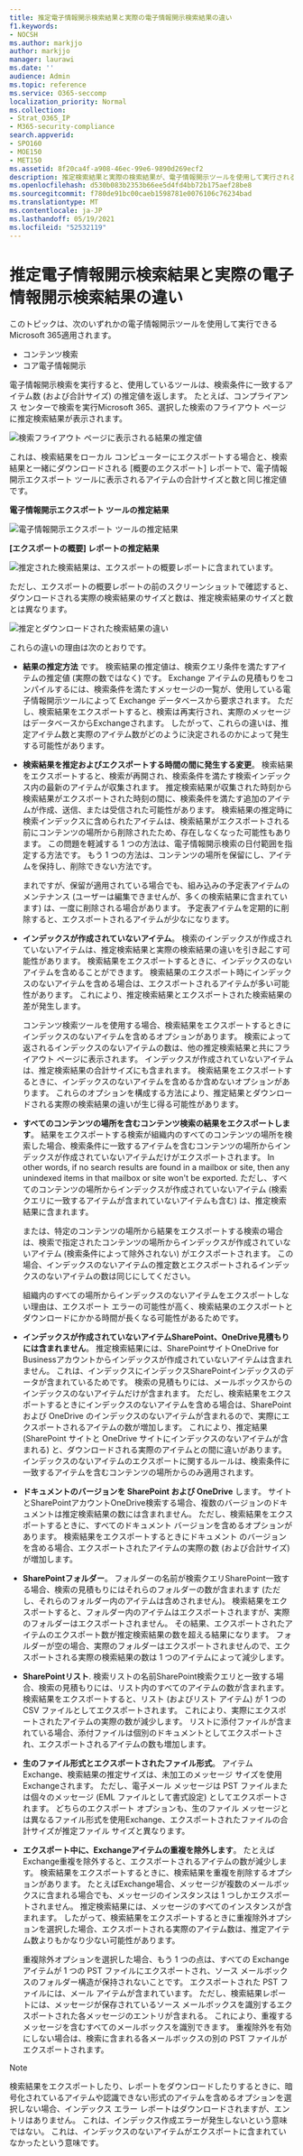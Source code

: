 ```yaml
---
title: 推定電子情報開示検索結果と実際の電子情報開示検索結果の違い
f1.keywords:
- NOCSH
ms.author: markjjo
author: markjjo
manager: laurawi
ms.date: ''
audience: Admin
ms.topic: reference
ms.service: O365-seccomp
localization_priority: Normal
ms.collection:
- Strat_O365_IP
- M365-security-compliance
search.appverid:
- SPO160
- MOE150
- MET150
ms.assetid: 8f20ca4f-a908-46ec-99e6-9890d269ecf2
description: 推定検索結果と実際の検索結果が、電子情報開示ツールを使用して実行される検索で異なる理由をOffice 365。
ms.openlocfilehash: d530b083b2353b66ee5d4fd4bb72b175aef28be8
ms.sourcegitcommit: f780de91bc00caeb1598781e0076106c76234bad
ms.translationtype: MT
ms.contentlocale: ja-JP
ms.lasthandoff: 05/19/2021
ms.locfileid: "52532119"
---
```

# <a name="differences-between-estimated-and-actual-ediscovery-search-results"></a>推定電子情報開示検索結果と実際の電子情報開示検索結果の違い

このトピックは、次のいずれかの電子情報開示ツールを使用して実行できるMicrosoft 365適用されます。 

- コンテンツ検索
- コア電子情報開示

電子情報開示検索を実行すると、使用しているツールは、検索条件に一致するアイテム数 (および合計サイズ) の推定値を返します。 たとえば、コンプライアンス センターで検索を実行Microsoft 365、選択した検索のフライアウト ページに推定検索結果が表示されます。
  
![検索フライアウト ページに表示される結果の推定値](../media/EstimatedSearchResults1.png)
  
これは、検索結果をローカル コンピューターにエクスポートする場合と、検索結果と一緒にダウンロードされる [概要のエクスポート] レポートで、電子情報開示エクスポート ツールに表示されるアイテムの合計サイズと数と同じ推定値です。
  
**電子情報開示エクスポート ツールの推定結果**

![電子情報開示エクスポート ツールの推定結果](../media/d34312a5-0ee6-49aa-9460-7ea0015a6e66.png)
  
**[エクスポートの概要] レポートの推定結果**

![推定された検索結果は、エクスポートの概要レポートに含まれています。](../media/44b579da-86c2-4f33-81b5-84d604003eda.png)
  
ただし、エクスポートの概要レポートの前のスクリーンショットで確認すると、ダウンロードされる実際の検索結果のサイズと数は、推定検索結果のサイズと数とは異なります。
  
![推定とダウンロードされた検索結果の違い](../media/84aef318-230f-430d-9d9e-02f21342d364.png)
  
これらの違いの理由は次のとおりです。
  
- **結果の推定方法** です。 検索結果の推定値は、検索クエリ条件を満たすアイテムの推定値 (実際の数ではなく) です。 Exchange アイテムの見積もりをコンパイルするには、検索条件を満たすメッセージの一覧が、使用している電子情報開示ツールによって Exchange データベースから要求されます。 ただし、検索結果をエクスポートすると、検索は再実行され、実際のメッセージはデータベースからExchangeされます。 したがって、これらの違いは、推定アイテム数と実際のアイテム数がどのように決定されるのかによって発生する可能性があります。

- **検索結果を推定およびエクスポートする時間の間に発生する変更**。 検索結果をエクスポートすると、検索が再開され、検索条件を満たす検索インデックス内の最新のアイテムが収集されます。 推定検索結果が収集された時刻から検索結果がエクスポートされた時刻の間に、検索条件を満たす追加のアイテムが作成、送信、または受信された可能性があります。 検索結果の推定時に検索インデックスに含められたアイテムは、検索結果がエクスポートされる前にコンテンツの場所から削除されたため、存在しなくなった可能性もあります。 この問題を軽減する 1 つの方法は、電子情報開示検索の日付範囲を指定する方法です。 もう 1 つの方法は、コンテンツの場所を保留にし、アイテムを保持し、削除できない方法です。 

   まれですが、保留が適用されている場合でも、組み込みの予定表アイテムのメンテナンス (ユーザーは編集できませんが、多くの検索結果に含まれています) は、一度に削除される場合があります。 予定表アイテムを定期的に削除すると、エクスポートされるアイテムが少なになります。

- **インデックスが作成されていないアイテム**。 検索のインデックスが作成されていないアイテムは、推定検索結果と実際の検索結果の違いを引き起こす可能性があります。 検索結果をエクスポートするときに、インデックスのないアイテムを含めることができます。 検索結果のエクスポート時にインデックスのないアイテムを含める場合は、エクスポートされるアイテムが多い可能性があります。 これにより、推定検索結果とエクスポートされた検索結果の差が発生します。

    コンテンツ検索ツールを使用する場合、検索結果をエクスポートするときにインデックスのないアイテムを含めるオプションがあります。 検索によって返されるインデックスのないアイテムの数は、他の推定検索結果と共にフライアウト ページに表示されます。 インデックスが作成されていないアイテムは、推定検索結果の合計サイズにも含まれます。 検索結果をエクスポートするときに、インデックスのないアイテムを含めるか含めないオプションがあります。 これらのオプションを構成する方法により、推定結果とダウンロードされる実際の検索結果の違いが生じ得る可能性があります。

- **すべてのコンテンツの場所を含むコンテンツ検索の結果をエクスポートします**。 結果をエクスポートする検索が組織内のすべてのコンテンツの場所を検索した場合、検索条件に一致するアイテムを含むコンテンツの場所からインデックスが作成されていないアイテムだけがエクスポートされます。 In other words, if no search results are found in a mailbox or site, then any unindexed items in that mailbox or site won't be exported. ただし、すべてのコンテンツの場所からインデックスが作成されていないアイテム (検索クエリに一致するアイテムが含まれていないアイテムも含む) は、推定検索結果に含まれます。

    または、特定のコンテンツの場所から結果をエクスポートする検索の場合は、検索で指定されたコンテンツの場所からインデックスが作成されていないアイテム (検索条件によって除外されない) がエクスポートされます。 この場合、インデックスのないアイテムの推定数とエクスポートされるインデックスのないアイテムの数は同じにしてください。

    組織内のすべての場所からインデックスのないアイテムをエクスポートしない理由は、エクスポート エラーの可能性が高く、検索結果のエクスポートとダウンロードにかかる時間が長くなる可能性があるためです。

- **インデックスが作成されていないアイテムSharePoint、OneDrive見積もりには含まれません**。 推定検索結果には、SharePointサイトOneDrive for Businessアカウントからインデックスが作成されていないアイテムは含まれません。 これは、インデックスにインデックスSharePointインデックスのデータが含まれているためです。 検索の見積もりには、メールボックスからのインデックスのないアイテムだけが含まれます。 ただし、検索結果をエクスポートするときにインデックスのないアイテムを含める場合は、SharePoint および OneDrive のインデックスのないアイテムが含まれるので、実際にエクスポートされるアイテムの数が増加します。 これにより、推定結果 (SharePoint サイトと OneDrive サイトにインデックスのないアイテムが含まれる) と、ダウンロードされる実際のアイテムとの間に違いがあります。 インデックスのないアイテムのエクスポートに関するルールは、検索条件に一致するアイテムを含むコンテンツの場所からのみ適用されます。

- **ドキュメントのバージョンを SharePoint および OneDrive** します。 サイトとSharePointアカウントOneDrive検索する場合、複数のバージョンのドキュメントは推定検索結果の数には含まれません。 ただし、検索結果をエクスポートするときに、すべてのドキュメント バージョンを含めるオプションがあります。 検索結果をエクスポートするときにドキュメント のバージョンを含める場合、エクスポートされたアイテムの実際の数 (および合計サイズ) が増加します。

- **SharePointフォルダー**。 フォルダーの名前が検索クエリSharePoint一致する場合、検索の見積もりにはそれらのフォルダーの数が含まれます (ただし、それらのフォルダー内のアイテムは含めされません)。 検索結果をエクスポートすると、フォルダー内のアイテムはエクスポートされますが、実際のフォルダーはエクスポートされません。 その結果、エクスポートされたアイテムのエクスポート数が推定検索結果の数を超える結果になります。 フォルダーが空の場合、実際のフォルダーはエクスポートされませんので、エクスポートされる実際の検索結果の数は 1 つのアイテムによって減少します。

- **SharePointリスト**. 検索リストの名前SharePoint検索クエリと一致する場合、検索の見積もりには、リスト内のすべてのアイテムの数が含まれます。 検索結果をエクスポートすると、リスト (およびリスト アイテム) が 1 つの CSV ファイルとしてエクスポートされます。 これにより、実際にエクスポートされたアイテムの実際の数が減少します。 リストに添付ファイルが含まれている場合、添付ファイルは個別のドキュメントとしてエクスポートされ、エクスポートされるアイテムの数も増加します。

- **生のファイル形式とエクスポートされたファイル形式**。 アイテムExchange、検索結果の推定サイズは、未加工のメッセージ サイズを使用Exchangeされます。 ただし、電子メール メッセージは PST ファイルまたは個々のメッセージ (EML ファイルとして書式設定) としてエクスポートされます。 どちらのエクスポート オプションも、生のファイル メッセージとは異なるファイル形式を使用Exchange、エクスポートされたファイルの合計サイズが推定ファイル サイズと異なります。

- **エクスポート中に、Exchangeアイテムの重複を除外します**。 たとえばExchange重複を除外すると、エクスポートされるアイテムの数が減少します。 検索結果をエクスポートするときに、検索結果を重複を削除するオプションがあります。 たとえばExchange場合、メッセージが複数のメールボックスに含まれる場合でも、メッセージのインスタンスは 1 つしかエクスポートされません。 推定検索結果には、メッセージのすべてのインスタンスが含まれます。 したがって、検索結果をエクスポートするときに重複除外オプションを選択した場合、エクスポートされる実際のアイテム数は、推定アイテム数よりもかなり少ない可能性があります。

    重複除外オプションを選択した場合、もう 1 つの点は、すべての Exchange アイテムが 1 つの PST ファイルにエクスポートされ、ソース メールボックスのフォルダー構造が保持されないことです。 エクスポートされた PST ファイルには、メール アイテムが含まれています。 ただし、検索結果レポートには、メッセージが保存されているソース メールボックスを識別するエクスポートされた各メッセージのエントリが含まれる。 これにより、重複するメッセージを含むすべてのメールボックスを識別できます。 重複除外を有効にしない場合は、検索に含まれる各メールボックスの別の PST ファイルがエクスポートされます。

> [!NOTE]
> 検索結果をエクスポートしたり、レポートをダウンロードしたりするときに、暗号化されているアイテムや認識できない形式のアイテムを含めるオプションを選択しない場合、インデックス エラー レポートはダウンロードされますが、エントリはありません。 これは、インデックス作成エラーが発生しないという意味ではない。 これは、インデックスのないアイテムがエクスポートに含まれていなかったという意味です。
